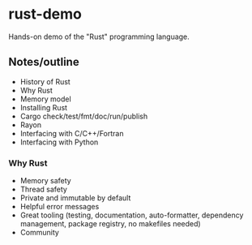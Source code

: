 

# rust-demo

Hands-on demo of the "Rust" programming language.


## Notes/outline

- History of Rust
- Why Rust
- Memory model
- Installing Rust
- Cargo check/test/fmt/doc/run/publish
- Rayon
- Interfacing with C/C++/Fortran
- Interfacing with Python


### Why Rust

- Memory safety
- Thread safety
- Private and immutable by default
- Helpful error messages
- Great tooling (testing, documentation, auto-formatter, dependency management, package registry, no makefiles needed)
- Community
